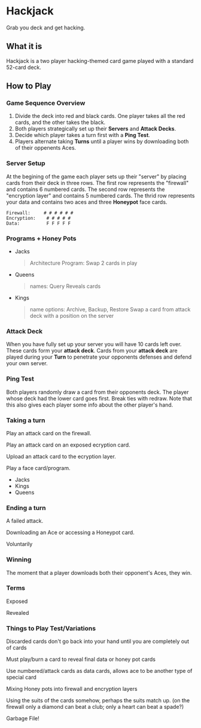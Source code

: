 # Hackjack

Grab you deck and get hacking.


## What it is

Hackjack is a two player hacking-themed card game played with a standard 52-card deck.


## How to Play

### Game Sequence Overview

1. Divide the deck into red and black cards. One player takes all the red cards, and the other takes the black.
2. Both players strategically set up their **Servers** and **Attack Decks**.
3. Decide which player takes a turn first with a **Ping Test**.
4. Players alternate taking **Turns** until a player wins by downloading both of their oppenents Aces.


### Server Setup

At the begining of the game each player sets up their "server" by placing cards from their deck in three rows. The first row represents the "firewall" and contains 6 numbered cards. The second row represents the "encryption layer" and contains 5 numbered cards. The thrid row represents your data and contains two aces and three **Honeypot** face cards.

```asci
Firewall:     # # # # # #
Encryption:    # # # # #
Data:          F F F F F
```

### Programs + Honey Pots

- Jacks
  >Architecture Program: Swap 2 cards in play

- Queens
  >names: Query
Reveals cards

- Kings 
  >name options: Archive, Backup, Restore
Swap a card from attack deck with a position on the server

### Attack Deck

When you have fully set up your server you will have 10 cards left over. These cards form your **attack deck**. Cards from your **attack deck** are played during your **Turn** to penetrate your opponents defenses and defend your own server.

### Ping Test

Both players randomly draw a card from their opponents deck. The player whose deck had the lower card goes first. Break ties with redraw. Note that this also gives each player some info about the other player's hand.


### Taking a turn

Play an attack card on the firewall.

Play an attack card on an exposed ecryption card.

Upload an attack card to the ecryption layer.

Play a face card/program.

- Jacks
- Kings
- Queens

### Ending a turn

A failed attack.

Downloading an Ace or accessing a Honeypot card.

Voluntarily

### Winning

The moment that a player downloads both their opponent's Aces, they win.

### Terms

Exposed

Revealed



### Things to Play Test/Variations

Discarded cards don't go back into your hand until you are completely out of cards

Must play/burn a card to reveal final data or honey pot cards

Use numbered/attack cards as data cards, allows ace to be another type of special card

Mixing Honey pots into firewall and encryption layers

Using the suits of the cards somehow, perhaps the suits match up. (on the firewall only a diamond can beat a club; only a heart can beat a spade?)

Garbage File!



